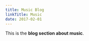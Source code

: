 ```yaml
---
title: Music Blog
linkTitle: Music
date: 2017-02-01
---
```


This is the **blog section about music**.

 <!--more-->